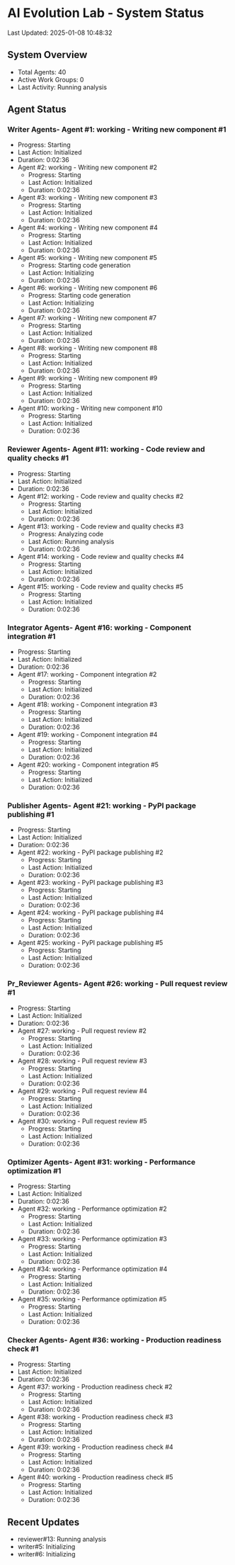 # AI Evolution Lab - System Status
Last Updated: 2025-01-08 10:48:32

## System Overview
- Total Agents: 40
- Active Work Groups: 0
- Last Activity: Running analysis

## Agent Status

### Writer Agents- Agent #1: working - Writing new component #1
  - Progress: Starting
  - Last Action: Initialized
  - Duration: 0:02:36
- Agent #2: working - Writing new component #2
  - Progress: Starting
  - Last Action: Initialized
  - Duration: 0:02:36
- Agent #3: working - Writing new component #3
  - Progress: Starting
  - Last Action: Initialized
  - Duration: 0:02:36
- Agent #4: working - Writing new component #4
  - Progress: Starting
  - Last Action: Initialized
  - Duration: 0:02:36
- Agent #5: working - Writing new component #5
  - Progress: Starting code generation
  - Last Action: Initializing
  - Duration: 0:02:36
- Agent #6: working - Writing new component #6
  - Progress: Starting code generation
  - Last Action: Initializing
  - Duration: 0:02:36
- Agent #7: working - Writing new component #7
  - Progress: Starting
  - Last Action: Initialized
  - Duration: 0:02:36
- Agent #8: working - Writing new component #8
  - Progress: Starting
  - Last Action: Initialized
  - Duration: 0:02:36
- Agent #9: working - Writing new component #9
  - Progress: Starting
  - Last Action: Initialized
  - Duration: 0:02:36
- Agent #10: working - Writing new component #10
  - Progress: Starting
  - Last Action: Initialized
  - Duration: 0:02:36

### Reviewer Agents- Agent #11: working - Code review and quality checks #1
  - Progress: Starting
  - Last Action: Initialized
  - Duration: 0:02:36
- Agent #12: working - Code review and quality checks #2
  - Progress: Starting
  - Last Action: Initialized
  - Duration: 0:02:36
- Agent #13: working - Code review and quality checks #3
  - Progress: Analyzing code
  - Last Action: Running analysis
  - Duration: 0:02:36
- Agent #14: working - Code review and quality checks #4
  - Progress: Starting
  - Last Action: Initialized
  - Duration: 0:02:36
- Agent #15: working - Code review and quality checks #5
  - Progress: Starting
  - Last Action: Initialized
  - Duration: 0:02:36

### Integrator Agents- Agent #16: working - Component integration #1
  - Progress: Starting
  - Last Action: Initialized
  - Duration: 0:02:36
- Agent #17: working - Component integration #2
  - Progress: Starting
  - Last Action: Initialized
  - Duration: 0:02:36
- Agent #18: working - Component integration #3
  - Progress: Starting
  - Last Action: Initialized
  - Duration: 0:02:36
- Agent #19: working - Component integration #4
  - Progress: Starting
  - Last Action: Initialized
  - Duration: 0:02:36
- Agent #20: working - Component integration #5
  - Progress: Starting
  - Last Action: Initialized
  - Duration: 0:02:36

### Publisher Agents- Agent #21: working - PyPI package publishing #1
  - Progress: Starting
  - Last Action: Initialized
  - Duration: 0:02:36
- Agent #22: working - PyPI package publishing #2
  - Progress: Starting
  - Last Action: Initialized
  - Duration: 0:02:36
- Agent #23: working - PyPI package publishing #3
  - Progress: Starting
  - Last Action: Initialized
  - Duration: 0:02:36
- Agent #24: working - PyPI package publishing #4
  - Progress: Starting
  - Last Action: Initialized
  - Duration: 0:02:36
- Agent #25: working - PyPI package publishing #5
  - Progress: Starting
  - Last Action: Initialized
  - Duration: 0:02:36

### Pr_Reviewer Agents- Agent #26: working - Pull request review #1
  - Progress: Starting
  - Last Action: Initialized
  - Duration: 0:02:36
- Agent #27: working - Pull request review #2
  - Progress: Starting
  - Last Action: Initialized
  - Duration: 0:02:36
- Agent #28: working - Pull request review #3
  - Progress: Starting
  - Last Action: Initialized
  - Duration: 0:02:36
- Agent #29: working - Pull request review #4
  - Progress: Starting
  - Last Action: Initialized
  - Duration: 0:02:36
- Agent #30: working - Pull request review #5
  - Progress: Starting
  - Last Action: Initialized
  - Duration: 0:02:36

### Optimizer Agents- Agent #31: working - Performance optimization #1
  - Progress: Starting
  - Last Action: Initialized
  - Duration: 0:02:36
- Agent #32: working - Performance optimization #2
  - Progress: Starting
  - Last Action: Initialized
  - Duration: 0:02:36
- Agent #33: working - Performance optimization #3
  - Progress: Starting
  - Last Action: Initialized
  - Duration: 0:02:36
- Agent #34: working - Performance optimization #4
  - Progress: Starting
  - Last Action: Initialized
  - Duration: 0:02:36
- Agent #35: working - Performance optimization #5
  - Progress: Starting
  - Last Action: Initialized
  - Duration: 0:02:36

### Checker Agents- Agent #36: working - Production readiness check #1
  - Progress: Starting
  - Last Action: Initialized
  - Duration: 0:02:36
- Agent #37: working - Production readiness check #2
  - Progress: Starting
  - Last Action: Initialized
  - Duration: 0:02:36
- Agent #38: working - Production readiness check #3
  - Progress: Starting
  - Last Action: Initialized
  - Duration: 0:02:36
- Agent #39: working - Production readiness check #4
  - Progress: Starting
  - Last Action: Initialized
  - Duration: 0:02:36
- Agent #40: working - Production readiness check #5
  - Progress: Starting
  - Last Action: Initialized
  - Duration: 0:02:36


## Recent Updates
- reviewer#13: Running analysis
- writer#5: Initializing
- writer#6: Initializing
